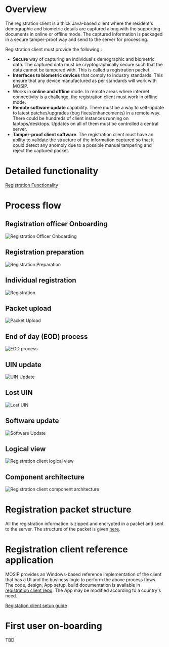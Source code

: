 # Overview
The registration client is a thick Java-based client where the resident's demographic and biometric details are captured along with the supporting documents in online or offline mode.   The captured information is packaged in a secure tamper-proof way and send to the server for processing.

Registration client must provide the following :
* **Secure** way of capturing an individual's demographic and biometric data. The captured data must be cryptographically secure such that the data cannot be tampered with.   This is called a registration packet.
* **Interfaces to biometric devices** that comply to industry standards. This ensure that any device manufactured as per standards will work with MOSIP.
* Works in **online and offline** mode. In remote areas where internet connectivity is a challenge, the registration client must work in offline mode.
* **Remote software update** capability.  There must be a way to self-update to latest patches/upgrades (bug fixes/enhancements) in a remote way. There could be hundreds of client instances running on laptops/desktops. Updates on all of them must be controlled a central server.
* **Tamper-proof client software**.  The registration client must have an ability to validate the structure of the information captured so that it could detect any anomoly due to a possible manual tampering and reject the captured packet.

# Detailed functionality
[Registration Functionality](Registration-Functionality.md)

# Process flow

## Registration officer Onboarding
![Registration Officer Onboarding](_images/registration/reg_client_registration_officer_onboarding.jpg)

## Registration preparation
![Registration Preparation](_images/registration/reg_client_registration_prep.jpg)

## Individual registration
![Registration](_images/registration/reg_client_registration.jpg)

## Packet upload
![Packet Upload](_images/registration/reg_client_registration_packet_upload.jpg)

## End of day (EOD) process
![EOD process](_images/registration/reg_client_eod_process.jpg)

## UIN update
![UIN Update](_images/registration/reg_client_uin_update.jpg)

## Lost UIN
![Lost UIN](_images/registration/reg_client_lost_uin.jpg)

## Software update
![Software Update](_images/registration/reg_client_software_update.jpg)

## Logical view
![Registration client logical view](_images/registration/reg_client_logical_architecture.png)

## Component architecture  
![Registration client component architecture](_images/registration/reg_client_component_architecture.png)

# Registration packet structure
All the registration information is zipped and encrypted in a packet and sent to the server. The structure of the packet is given [here](Registration-Packet.md).

# Registration client reference application
MOSIP provides an Windows-based reference implementation of the client that has a UI and the business logic to perform the above process flows.  The code, design, App setup, build documentation is available in [registration client repo](https://github.com/mosip/registration/tree/master/registration).  The App may be modified according to a country's need.

[Registation client setup guide](Registration-Client-Setup.md)

# First user on-boarding
TBD
